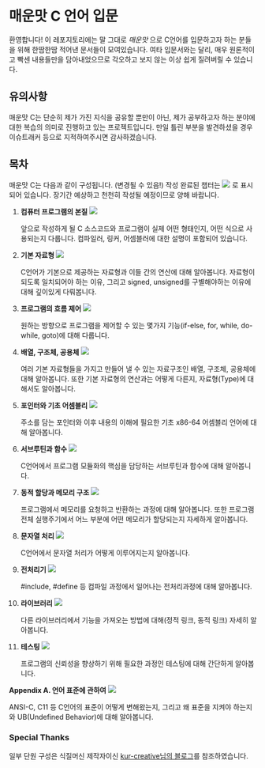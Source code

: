 # 매운맛 C 언어 입문
환영합니다! 이 레포지토리에는 말 그대로 _매운맛_ 으로 C언어를 입문하고자 하는 분들을 위해 한땀한땀 적어낸 문서들이 모여있습니다. 여타 입문서와는 달리, 매우 원론적이고 빡센 내용들만을 담아내었으므로 각오하고 보지 않는 이상 쉽게 질려버릴 수 있습니다.

## 유의사항
매운맛 C는 단순히 제가 가진 지식을 공유할 뿐만이 아닌, 제가 공부하고자 하는 분야에 대한 복습의 의미로 진행하고 있는 프로젝트입니다. 만일 틀린 부분을 발견하셨을 경우 이슈트래커 등으로 지적하여주시면 감사하겠습니다.

## 목차
매운맛 C는 다음과 같이 구성됩니다. (변경될 수 있음!) 작성 완료된 챕터는 ![](https://img.shields.io/badge/status-complete-brightgreen) 로 표시되어 있습니다. 장기간 예상하고 천천히 작성될 예정이므로 양해 바랍니다.


 1. **컴퓨터 프로그램의 본질** ![](https://img.shields.io/badge/status-writing-red)
    
    앞으로 작성하게 될 C 소스코드와 프로그램이 실제 어떤 형태인지, 어떤 식으로 사용되는지 다룹니다. 컴파일러, 링커, 어셈블러에 대한 설명이 포함되어 있습니다.
    
 2. **기본 자료형** ![](https://img.shields.io/badge/status-writing-red)
 
    C언어가 기본으로 제공하는 자료형과 이들 간의 연산에 대해 알아봅니다. 자료형이 되도록 일치되어야 하는 이유, 그리고 signed, unsigned를 구별해야하는 이유에 대해 깊이있게 다뤄봅니다.

 3. **프로그램의 흐름 제어** ![](https://img.shields.io/badge/status-not%20started-lightgrey)
    
    원하는 방향으로 프로그램을 제어할 수 있는 몇가지 기능(if-else, for, while, do-while, goto)에 대해 다룹니다. 
    
 4. **배열, 구조체, 공용체** ![](https://img.shields.io/badge/status-not%20started-lightgrey)

    여러 기본 자료형들을 가지고 만들어 낼 수 있는 자료구조인 배열, 구조체, 공용체에 대해 알아봅니다. 또한 기본 자료형의 연산과는 어떻게 다른지, 자료형(Type)에 대해서도 알아봅니다.

 5. **포인터와 기초 어셈블리** ![](https://img.shields.io/badge/status-not%20started-lightgrey)

    주소를 담는 포인터와 이후 내용의 이해에 필요한 기초 x86-64 어셈블리 언어에 대해 알아봅니다.

 6. **서브루틴과 함수** ![](https://img.shields.io/badge/status-not%20started-lightgrey)

    C언어에서 프로그램 모듈화의 핵심을 담당하는 서브루틴과 함수에 대해 알아봅니다.
   
 7. **동적 할당과 메모리 구조** ![](https://img.shields.io/badge/status-not%20started-lightgrey)
   
    프로그램에서 메모리를 요청하고 반환하는 과정에 대해 알아봅니다. 또한 프로그램 전체 실행주기에서 어느 부분에 어떤 메모리가 할당되는지 자세하게 알아봅니다.
   
 8. **문자열 처리** ![](https://img.shields.io/badge/status-not%20started-lightgrey)
 
    C언어에서 문자열 처리가 어떻게 이루어지는지 알아봅니다.
 
 9. **전처리기** ![](https://img.shields.io/badge/status-not%20started-lightgrey)

    #include, #define 등 컴파일 과정에서 일어나는 전처리과정에 대해 알아봅니다.
   
 9. **라이브러리**   ![](https://img.shields.io/badge/status-not%20started-lightgrey)
 
    다른 라이브러리에서 기능을 가져오는 방법에 대해(정적 링크, 동적 링크) 자세히 알아봅니다.
 
 9. **테스팅** ![](https://img.shields.io/badge/status-not%20started-lightgrey)
 
    프로그램의 신뢰성을 향상하기 위해 필요한 과정인 테스팅에 대해 간단하게 알아봅니다.

**Appendix A. 언어 표준에 관하여** ![](https://img.shields.io/badge/status-not%20started-lightgrey)

ANSI-C, C11 등 C언어의 표준이 어떻게 변해왔는지, 그리고 왜 표준을 지켜야 하는지와 UB(Undefined Behavior)에 대해 알아봅니다.
  

### Special Thanks

일부 단원 구성은 식질머신 제작자이신 [kur-creative님의 블로그](https://blog.naver.com/rhdnfka94/221031332013)를 참조하였습니다.
